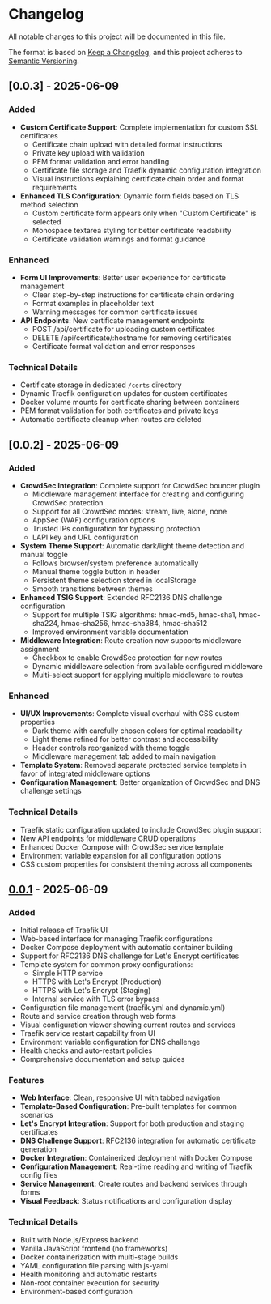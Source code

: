 # Changelog

All notable changes to this project will be documented in this file.

The format is based on [Keep a Changelog](https://keepachangelog.com/en/1.0.0/),
and this project adheres to [Semantic Versioning](https://semver.org/spec/v2.0.0.html).

## [0.0.3] - 2025-06-09

### Added
- **Custom Certificate Support**: Complete implementation for custom SSL certificates
  - Certificate chain upload with detailed format instructions
  - Private key upload with validation
  - PEM format validation and error handling
  - Certificate file storage and Traefik dynamic configuration integration
  - Visual instructions explaining certificate chain order and format requirements
- **Enhanced TLS Configuration**: Dynamic form fields based on TLS method selection
  - Custom certificate form appears only when "Custom Certificate" is selected
  - Monospace textarea styling for better certificate readability
  - Certificate validation warnings and format guidance

### Enhanced  
- **Form UI Improvements**: Better user experience for certificate management
  - Clear step-by-step instructions for certificate chain ordering
  - Format examples in placeholder text
  - Warning messages for common certificate issues
- **API Endpoints**: New certificate management endpoints
  - POST /api/certificate for uploading custom certificates
  - DELETE /api/certificate/:hostname for removing certificates
  - Certificate format validation and error responses

### Technical Details
- Certificate storage in dedicated `/certs` directory
- Dynamic Traefik configuration updates for custom certificates
- Docker volume mounts for certificate sharing between containers
- PEM format validation for both certificates and private keys
- Automatic certificate cleanup when routes are deleted

## [0.0.2] - 2025-06-09

### Added
- **CrowdSec Integration**: Complete support for CrowdSec bouncer plugin
  - Middleware management interface for creating and configuring CrowdSec protection
  - Support for all CrowdSec modes: stream, live, alone, none
  - AppSec (WAF) configuration options
  - Trusted IPs configuration for bypassing protection
  - LAPI key and URL configuration
- **System Theme Support**: Automatic dark/light theme detection and manual toggle
  - Follows browser/system preference automatically
  - Manual theme toggle button in header
  - Persistent theme selection stored in localStorage
  - Smooth transitions between themes
- **Enhanced TSIG Support**: Extended RFC2136 DNS challenge configuration
  - Support for multiple TSIG algorithms: hmac-md5, hmac-sha1, hmac-sha224, hmac-sha256, hmac-sha384, hmac-sha512
  - Improved environment variable documentation
- **Middleware Integration**: Route creation now supports middleware assignment
  - Checkbox to enable CrowdSec protection for new routes
  - Dynamic middleware selection from available configured middleware
  - Multi-select support for applying multiple middleware to routes

### Enhanced
- **UI/UX Improvements**: Complete visual overhaul with CSS custom properties
  - Dark theme with carefully chosen colors for optimal readability
  - Light theme refined for better contrast and accessibility
  - Header controls reorganized with theme toggle
  - Middleware management tab added to main navigation
- **Template System**: Removed separate protected service template in favor of integrated middleware options
- **Configuration Management**: Better organization of CrowdSec and DNS challenge settings

### Technical Details
- Traefik static configuration updated to include CrowdSec plugin support
- New API endpoints for middleware CRUD operations
- Enhanced Docker Compose with CrowdSec service template
- Environment variable expansion for all configuration options
- CSS custom properties for consistent theming across all components

## [0.0.1] - 2025-06-09

### Added
- Initial release of Traefik UI
- Web-based interface for managing Traefik configurations
- Docker Compose deployment with automatic container building
- Support for RFC2136 DNS challenge for Let's Encrypt certificates
- Template system for common proxy configurations:
  - Simple HTTP service
  - HTTPS with Let's Encrypt (Production)
  - HTTPS with Let's Encrypt (Staging)
  - Internal service with TLS error bypass
- Configuration file management (traefik.yml and dynamic.yml)
- Route and service creation through web forms
- Visual configuration viewer showing current routes and services
- Traefik service restart capability from UI
- Environment variable configuration for DNS challenge
- Health checks and auto-restart policies
- Comprehensive documentation and setup guides

### Features
- **Web Interface**: Clean, responsive UI with tabbed navigation
- **Template-Based Configuration**: Pre-built templates for common scenarios
- **Let's Encrypt Integration**: Support for both production and staging certificates
- **DNS Challenge Support**: RFC2136 integration for automatic certificate generation
- **Docker Integration**: Containerized deployment with Docker Compose
- **Configuration Management**: Real-time reading and writing of Traefik config files
- **Service Management**: Create routes and backend services through forms
- **Visual Feedback**: Status notifications and configuration display

### Technical Details
- Built with Node.js/Express backend
- Vanilla JavaScript frontend (no frameworks)
- Docker containerization with multi-stage builds
- YAML configuration file parsing with js-yaml
- Health monitoring and automatic restarts
- Non-root container execution for security
- Environment-based configuration

[0.0.1]: https://github.com/yourusername/traefik-ui/releases/tag/v0.0.1